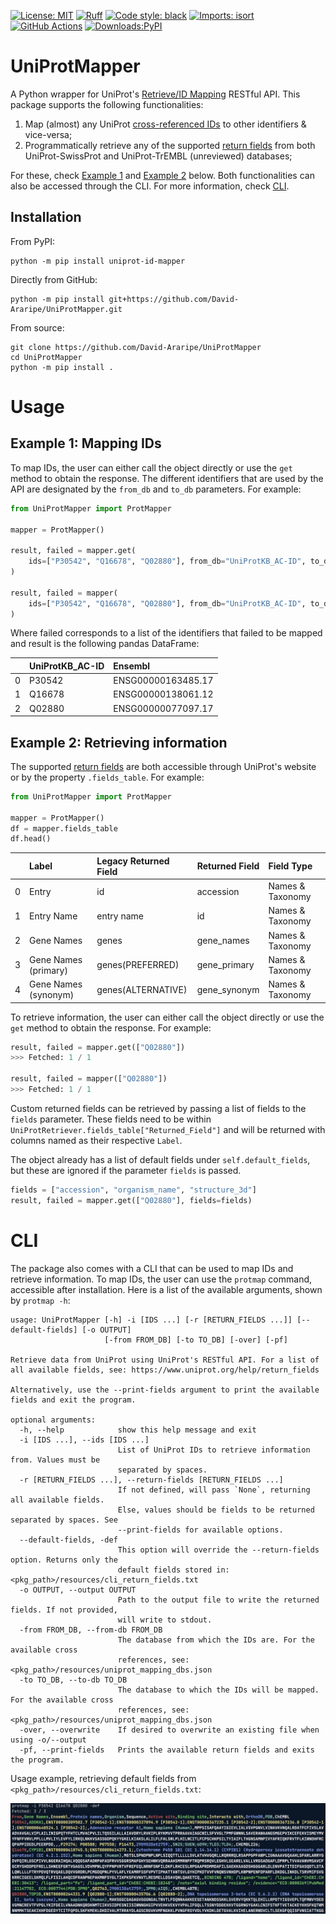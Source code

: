 [![License: MIT](https://img.shields.io/badge/License-MIT-purple?style=flat-square)](https://opensource.org/licenses/MIT)
[![Ruff](https://img.shields.io/endpoint?url=https://raw.githubusercontent.com/astral-sh/ruff/main/assets/badge/v2.json)](https://github.com/astral-sh/ruff)
[![Code style: black](https://img.shields.io/badge/code%20style-black-black?style=flat-square)](https://github.com/psf/black)
[![Imports: isort](https://img.shields.io/badge/%20imports-isort-%231674b1?style=flat-square&labelColor=ef8336)](https://pycqa.github.io/isort/)
[![GitHub Actions](https://img.shields.io/endpoint.svg?url=https%3A%2F%2Factions-badge.atrox.dev%2FDavid-Araripe%2FUniProtMapper%2Fbadge%3Fref%3Dmaster&style=flat-square)](https://actions-badge.atrox.dev/David-Araripe/UniProtMapper/goto?ref=master)
[![Downloads:PyPI](https://img.shields.io/pypi/dm/uniprot-id-mapper?style=flat-square)](https://pypi.org/project/uniprot-id-mapper/)

# UniProtMapper

A Python wrapper for UniProt's [Retrieve/ID Mapping](https://www.uniprot.org/id-mapping) RESTful API. This package supports the following functionalities:

1. Map (almost) any UniProt [cross-referenced IDs](https://github.com/David-Araripe/UniProtMapper/blob/master/src/UniProtMapper/resources/uniprot_mapping_dbs.json) to other identifiers & vice-versa;
2. Programmatically  retrieve any of the supported [return fields](https://www.uniprot.org/help/return_fields) from both UniProt-SwissProt and UniProt-TrEMBL (unreviewed) databases;

For these, check [Example 1](#example-1-mapping-ids) and [Example 2](#example-2-retrieving-information) below. Both functionalities can also be accessed through the CLI. For more information, check [CLI](#cli).

## Installation

From PyPI:
``` Shell
python -m pip install uniprot-id-mapper
```

Directly from GitHub:
``` Shell
python -m pip install git+https://github.com/David-Araripe/UniProtMapper.git
```

From source:
``` Shell
git clone https://github.com/David-Araripe/UniProtMapper
cd UniProtMapper
python -m pip install .
```
# Usage
## Example 1: Mapping IDs
To map IDs, the user can either call the object directly or use the `get` method to obtain the response. The different identifiers that are used by the API are designated by the `from_db` and `to_db` parameters. For example:

``` python
from UniProtMapper import ProtMapper

mapper = ProtMapper()

result, failed = mapper.get(
    ids=["P30542", "Q16678", "Q02880"], from_db="UniProtKB_AC-ID", to_db="Ensembl"
)

result, failed = mapper(
    ids=["P30542", "Q16678", "Q02880"], from_db="UniProtKB_AC-ID", to_db="Ensembl"
)
```
Where failed corresponds to a list of the identifiers that failed to be mapped and result is the following pandas DataFrame:

|    | UniProtKB_AC-ID   | Ensembl            |
|---:|:------------------|:-------------------|
|  0 | P30542            | ENSG00000163485.17 |
|  1 | Q16678            | ENSG00000138061.12 |
|  2 | Q02880            | ENSG00000077097.17 |

## Example 2: Retrieving information

The supported [return fields](https://www.uniprot.org/help/return_fields) are both accessible through UniProt's website or by the property `.fields_table`. For example:

```Python
from UniProtMapper import ProtMapper

mapper = ProtMapper()
df = mapper.fields_table
df.head()
```
|    | Label                | Legacy Returned Field   | Returned Field   | Field Type       |
|---:|:---------------------|:------------------------|:-----------------|:-----------------|
|  0 | Entry                | id                      | accession        | Names & Taxonomy |
|  1 | Entry Name           | entry name              | id               | Names & Taxonomy |
|  2 | Gene Names           | genes                   | gene_names       | Names & Taxonomy |
|  3 | Gene Names (primary) | genes(PREFERRED)        | gene_primary     | Names & Taxonomy |
|  4 | Gene Names (synonym) | genes(ALTERNATIVE)      | gene_synonym     | Names & Taxonomy |

To retrieve information, the user can either call the object directly or use the `get` method to obtain the response. For example:

```Python
result, failed = mapper.get(["Q02880"])
>>> Fetched: 1 / 1

result, failed = mapper(["Q02880"])
>>> Fetched: 1 / 1
```

Custom returned fields can be retrieved by passing a list of fields to the `fields` parameter. These fields need to be within `UniProtRetriever.fields_table["Returned_Field"]` and will be returned with columns named as their respective `Label`.

The object already has a list of default fields under `self.default_fields`, but these are ignored if the parameter `fields` is passed.

```Python
fields = ["accession", "organism_name", "structure_3d"]
result, failed = mapper.get(["Q02880"], fields=fields)
```

# CLI

The package also comes with a CLI that can be used to map IDs and retrieve information. To map IDs, the user can use the `protmap` command, accessible after installation. Here is a list of the available arguments, shown by `protmap -h`:

```text
usage: UniProtMapper [-h] -i [IDS ...] [-r [RETURN_FIELDS ...]] [--default-fields] [-o OUTPUT]
                     [-from FROM_DB] [-to TO_DB] [-over] [-pf]

Retrieve data from UniProt using UniProt's RESTful API. For a list of all available fields, see: https://www.uniprot.org/help/return_fields 

Alternatively, use the --print-fields argument to print the available fields and exit the program.

optional arguments:
  -h, --help            show this help message and exit
  -i [IDS ...], --ids [IDS ...]
                        List of UniProt IDs to retrieve information from. Values must be
                        separated by spaces.
  -r [RETURN_FIELDS ...], --return-fields [RETURN_FIELDS ...]
                        If not defined, will pass `None`, returning all available fields.
                        Else, values should be fields to be returned separated by spaces. See
                        --print-fields for available options.
  --default-fields, -def
                        This option will override the --return-fields option. Returns only the
                        default fields stored in: <pkg_path>/resources/cli_return_fields.txt
  -o OUTPUT, --output OUTPUT
                        Path to the output file to write the returned fields. If not provided,
                        will write to stdout.
  -from FROM_DB, --from-db FROM_DB
                        The database from which the IDs are. For the available cross
                        references, see: <pkg_path>/resources/uniprot_mapping_dbs.json
  -to TO_DB, --to-db TO_DB
                        The database to which the IDs will be mapped. For the available cross
                        references, see: <pkg_path>/resources/uniprot_mapping_dbs.json
  -over, --overwrite    If desired to overwrite an existing file when using -o/--output
  -pf, --print-fields   Prints the available return fields and exits the program.
  ```

Usage example, retrieving default fields from `<pkg_path>/resources/cli_return_fields.txt`:
<p align="center">
    <img src="https://github.com/David-Araripe/UniProtMapper/blob/master/figures/cli_example_fig.png?raw=true" alt="Image displaying the output of UniProtMapper's CLI, protmap"/>
</p>
